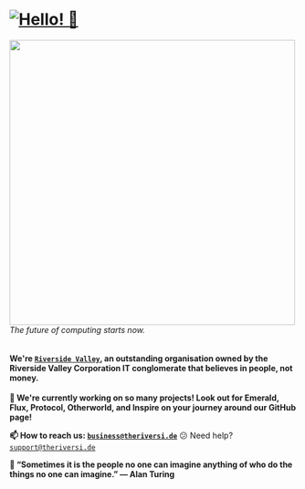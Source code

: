 # <a href="https://github.com/RiversideValley"><img alt="Hello! 👋" src="https://readme-typing-svg.demolab.com?font=Segoe+UI&duration=1000&pause=2500&color=F7F7F7&width=435&lines=Hello!+%F0%9F%91%8B;%E3%81%93%E3%82%93%E3%81%AB%E3%81%A1%E3%81%AF%EF%BC%81+%F0%9F%91%8B;%C2%A1Hola!+%F0%9F%91%8B;Ciao!+%F0%9F%91%8B;Oi!+%F0%9F%91%8B;Salut!+%F0%9F%91%8B;Salve!+%F0%9F%91%8B;Hallo!+%F0%9F%91%8B" /><a/>

<a href="https://github.com/RiversideValley"><img align="left" src="https://user-images.githubusercontent.com/71598437/189516578-6acd4c56-7b4e-4d62-99b4-d3ad2e184696.png" width="500"/><a/>

<!--<img align="right" src="https://metrics.lecoq.io/RiversideValley?template=classic&languages=1&introduction=1&achievements=1&base=header%2C%20activity%2C%20community%2C%20repositories%2C%20metadata&base.indepth=false&base.hireable=false&base.skip=false&languages=false&languages.limit=8&languages.threshold=0%25&languages.other=false&languages.colors=github&languages.sections=most-used&languages.indepth=false&languages.analysis.timeout=15&languages.categories=markup%2C%20programming&languages.recent.categories=markup%2C%20programming&languages.recent.load=300&languages.recent.days=14&introduction=false&introduction.title=true&achievements=false&achievements.threshold=C&achievements.secrets=true&achievements.display=detailed&achievements.limit=0&config.timezone=Europe%2FLondon&config.octicon=true" width="300" />-->

###### The future of computing starts now.

#### We're [`Riverside Valley`](https://github.com/RiversideValley), an outstanding organisation owned by the Riverside Valley Corporation IT conglomerate that believes in people, not money.

**🔭 We're currently working on so many projects! Look out for Emerald, Flux, Protocol, Otherworld, and Inspire on your journey around our GitHub page!**

**📫 How to reach us: [`business@theriversi.de`](mailto:business@theriversi.de)** 😕 Need help? [`support@theriversi.de`](mailto:support@theriversi.de)

**💬 “Sometimes it is the people no one can imagine anything of who do the things no one can imagine.” ― Alan Turing**

<br/>
<!--
---

### 💎 What's Emerald?

[![`download - store`](https://user-images.githubusercontent.com/74561130/137598555-649c77c7-1719-4aa3-8017-8b41283de730.png)](https://apps.microsoft.com/store/detail/9PPC02GP33FT) 
[![`download - github](https://user-images.githubusercontent.com/74561130/137585885-7f98b4de-5067-41ee-bdb4-2a04fea4b90a.png)](https://github.com/RiversideValley/Emerald/releases/latest)

[![`@divide`](https://user-images.githubusercontent.com/74561130/137599566-866fef7d-967e-4ad1-91da-8014d1752b93.png)]()

[![`contribute`](https://user-images.githubusercontent.com/74561130/137586097-1f64560c-9bb1-47cc-bd44-fa87c1b09e5b.png)](https://github.com/RiversideValley/Emerald)

A stylish fluent Minecraft launcher made using WinUI technologies in the fast C# language really pushes the boundary of the platform. A true compliment to any gamer's setup. Emerald *really* does live up to its classy, sparkly, and elegant name.

### 🔗 What's Protocol?

A dashboard. A content library. A software development kit. An application programming interface. What more is there to ask? Protocol is your all-in-one API and dashboard, for managing not only your account, but Hyper platform services including Hyperform, Hyperactive, Hypervisor for Business

### ✨ What's the Otherworld?

[![`download - store`](https://user-images.githubusercontent.com/74561130/137598555-649c77c7-1719-4aa3-8017-8b41283de730.png)](https://apps.microsoft.com/store/detail/9P77VDX8H2KV)

An engaging and exhilerating videogame by Riverside Valley, quality for gamers with high standards. Made using the Momentum game engine to deliver stunning graphics with speedy performance for any platform.

### ⚡ What's Fluid?

Fluid (**aka [Flux](https://github.com/RiversideValley/Fluid.Runtime/wiki#this-is-flux---the-c-implementation-of-the-fluid-framework)**) - a usable yet professional programming language. Fluid takes advantage of how Python was built along with an inspiration of the Tukaan GUI toolkit to deliver good looks with great performance, being consistent with your other Windows apps. Because of the Fluid framework's architecture and how it is based on Python and C, it sports the ability to process normal Python code, as well as its own, making the perfect transition to port your app to the Fluid Runtime.

### 🎍 What's Plaza?

[![`download - store`](https://user-images.githubusercontent.com/74561130/137598555-649c77c7-1719-4aa3-8017-8b41283de730.png)](https://apps.microsoft.com/store/detail/9P9HDL7875HG)

Plaza is a fluent open-source messaging client built with Ruby and Javascript. Inspired by [`Noobsenger`](https://github.com/NoobNotFound/Noobsenger), Plaza is still a WAN/LAN messenger, so you can host chats yourself, but Plaza mainly is hosted on  servers.

### 🖋️ What's Inspire?

A powerful and helpful integrated development environment enhanced for Fluid development, yet supporting any of your favourite languages. Inspire is commited to keeping you in your flow - it has helpful techniques to keep the Inspiration coming in, so you can write fluently. Powered by Esmerelda AI, it can detect what you're aiming to write or give you helpful tips on how to improve, for free. 

### 🚈 What's Momentum?

Momentum is the ultimate cross-platform game & render engine, fit for any high quality, high spec game. Integrating directly with Inspire Studio, any Momentum game or render can be coded in the Fluid Runtime, meaning complete all platform support. If it can run Flux, it can run Momentum.

<!--## 🏚️ Abandoned Projects

### 🖥️ What's Desktop Management?

Desktop Management simplifies your workspace by making easier to access the power-user tools you need, but still in a user-friendly way. With descriptions for every task, Desktop Management allows you to easily access the normal Windows tools you love.
-->
